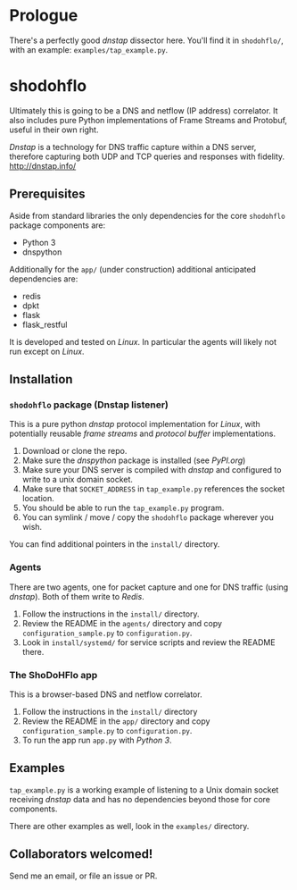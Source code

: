 # Prologue

There's a perfectly good _dnstap_ dissector here. You'll find it in `shodohflo/`, with an example: `examples/tap_example.py`.

# shodohflo

Ultimately this is going to be a DNS and netflow (IP address) correlator. It also includes pure Python implementations of Frame Streams and Protobuf, useful in their own right.

_Dnstap_ is a technology for DNS traffic capture within a DNS server, therefore capturing both UDP and TCP queries and responses with fidelity. http://dnstap.info/

## Prerequisites

Aside from standard libraries the only dependencies for the core `shodohflo` package components are:

* Python 3
* dnspython

Additionally for the `app/` (under construction) additional anticipated dependencies are:

* redis
* dpkt
* flask
* flask_restful

It is developed and tested on _Linux_. In particular the agents will likely not run except on _Linux_.

## Installation

### `shodohflo` package (Dnstap listener)

This is a pure python _dnstap_ protocol implementation for _Linux_, with potentially reusable _frame streams_
and _protocol buffer_ implementations.

1. Download or clone the repo.
1. Make sure the _dnspython_ package is installed (see _PyPI.org_)
1. Make sure your DNS server is compiled with _dnstap_ and configured to write to a unix domain socket.
1. Make sure that `SOCKET_ADDRESS` in `tap_example.py` references the socket location.
1. You should be able to run the `tap_example.py` program.
1. You can symlink / move / copy the `shodohflo` package wherever you wish.

You can find additional pointers in the `install/` directory.

### Agents

There are two agents, one for packet capture and one for DNS traffic (using _dnstap_). Both of them write to _Redis_.

1. Follow the instructions in the `install/` directory.
1. Review the README in the `agents/` directory and copy `configuration_sample.py` to `configuration.py`.
1. Look in `install/systemd/` for service scripts and review the README there.

### The ShoDoHFlo app

This is a browser-based DNS and netflow correlator.

1. Follow the instructions in the `install/` directory
1. Review the README in the `app/` directory and copy `configuration_sample.py` to `configuration.py`.
1. To run the app run `app.py` with _Python 3_.

## Examples

`tap_example.py` is a working example of listening to a Unix domain socket receiving _dnstap_ data and
has no dependencies beyond those for core components.

There are other examples as well, look in the `examples/` directory.

## Collaborators welcomed!

Send me an email, or file an issue or PR.
